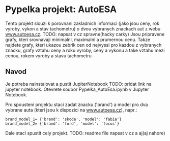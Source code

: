# Pypelka projekt: AutoESA
Tento projekt slouzi k porovnani zakladnich informaci (jako jsou ceny, rok vyroby, vykon a stav tachometru) o dvou vybranych znackach aut z webu www.autoesa.cz.
TODO: napsat v cz spravne(hacky carky)
Jsou pripravene grafy, kteri srovnavaji minimalni, maximalni a prumernou cenu. Takze najdete grafy, kteri ukazou zebrik cen od nejvyssi pro kazdou z vybranych znacku, grafy vztahu ceny a roku vyroby, ceny a vykonu a take vztahu mezi cenou, rokem vyroby a stavu tachometru

## Navod
Je potreba nainstalovat a pustit JupiterNotebook TODO: pridat link na jupyter notebook.
Otevrete soubor Pypelka_AutoEsa.ipynb v Jupyter Notebook.

Pro spousteni projektu staci zadat znacku ('brand') a model pro dva vybrane auta (kteri jsou k dispozici na www.autoesa.cz), napr.:

    brand_model_1= {'brand': 'skoda', 'model': 'fabia'}
    brand_model_2= {'brand': 'ford', 'model': 'focus'}

Dale staci spustit cely projekt.
TODO: readme file napsat v cz a aj(aj nahore)